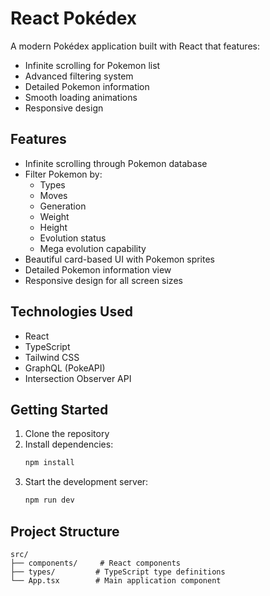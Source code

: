 # React Pokédex

A modern Pokédex application built with React that features:
- Infinite scrolling for Pokemon list
- Advanced filtering system
- Detailed Pokemon information
- Smooth loading animations
- Responsive design

## Features

- Infinite scrolling through Pokemon database
- Filter Pokemon by:
  - Types
  - Moves
  - Generation
  - Weight
  - Height
  - Evolution status
  - Mega evolution capability
- Beautiful card-based UI with Pokemon sprites
- Detailed Pokemon information view
- Responsive design for all screen sizes

## Technologies Used

- React
- TypeScript
- Tailwind CSS
- GraphQL (PokeAPI)
- Intersection Observer API

## Getting Started

1. Clone the repository
2. Install dependencies:
   ```bash
   npm install
   ```
3. Start the development server:
   ```bash
   npm run dev
   ```

## Project Structure

```
src/
├── components/     # React components
├── types/         # TypeScript type definitions
└── App.tsx        # Main application component
```
